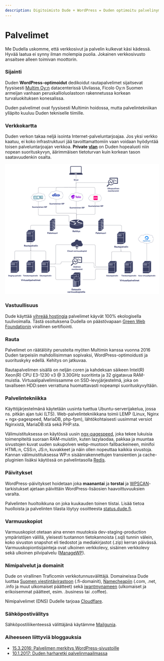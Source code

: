 ```yaml
---
description: Digitoimisto Dude + WordPress = Duden optimoitu palvelinympäristö.
---
```


# Palvelimet

Me Dudella uskomme, että verkkosivut ja palvelin kulkevat käsi kädessä. Hyvää laatua ei synny ilman molempia puolia. Jokainen verkkosivusto ansaitsee alleen toimivan moottorin.

### Sijainti

Duden **WordPress-optimoidut** dedikoidut rautapalvelimet sijaitsevat fyysisesti [Multim Oy:n](https://www.multim.fi) datacenterissä Ulvilassa, Ficolo Oy:n Suomen armeijan vanhaan peruskallioluolastoon rakennetussa korkean turvaluokituksen konesalissa.

Duden palvelimet ovat fyysisesti Multimin hoidossa, mutta palvelintekniikan ylläpito kuuluu Duden tekniselle tiimille.

### Verkkokartta

Duden verkon takaa neljä isointa Internet-palveluntarjoajaa. Jos yksi verkko kaatuu, ei koko infrastruktuuri jää tavoittamattomiin vaan voidaan hyödyntää toisen palveluntarjoajan verkkoa. **Private** [**vlan**](https://fi.wikipedia.org/wiki/Virtuaalil%C3%A4hiverkko) on Duden hopealuoti niin nopean suorituskyvyn, äärimmäisen tietoturvan kuin korkean tason saatavuudenkin osalta.

![](<../.gitbook/assets/xpalvelimet 1024x864.png.pagespeed.ic.68SKuVB4xH>)

### Vastuullisuus

Dude käyttää [vihreää hostingia](https://www.dude.fi/vihreaa-hostingia-100-green-web-hosting) palvelimet käyvät 100% ekologisella tuulivoimalla. Tästä osoituksena Dudella on päästövapaan [Green Web Foundationin](https://www.thegreenwebfoundation.org/green-web-check/?url=https%3A%2F%2Fwww.dude.fi) virallinen sertifiointi.

### Rauta

Palvelimet on räätälöity perusteita myöten Multimin kanssa vuonna 2016 Duden tarpeisiin mahdollisimman sopivaksi, WordPress-optimoidusti ja suorituskyky edellä. Kehitys on jatkuvaa.

Rautapalvelimen sisällä on neljän coren ja kahdeksan säikeen Intel(R) Xeon(R) CPU E3-1230 v3 @ 3.30GHz suoritinta ja 32 gigatavua RAM-muistia. Virtuaalipalvelimissamme on SSD-levyjärjestelmä, joka on tavallseen HDD:seen verrattuna huomattavasti nopeampi suorituskyvyltään.

### Palvelintekniikka

Käyttöjärjestelmänä käytetään uusinta tuettua Ubuntu-serverijakelua, jossa ns. pitkän ajan tuki (LTS). Web-palvelintekniikkana toimii LEMP (Linux, Nginx + ngx-pagespeed, MariaDB, php-fpm), lähtökohtaisesti uusimmat versiot Nginxistä, MariaDB:stä sekä PHP:sta.

Välimuistituksessa on käytössä uusin [ngx-pagespeed](https://developers.google.com/speed/pagespeed/module), joka tekee lukuisia toimenpiteitä suoraan RAM-muistiin, kuten lazylaodaa, pakkaa ja muuntaa sivustojen kuvat uuden sukupolven webp-muotoon fallbackeineen, minifoi HTML:n, CSS:n, JS:n, kuvakkeet ja näin ollen nopeuttaa kaikkia sivustoja. Kannan välimuistituksessa WP:n sisäänrakennettujen transientien ja cache-pluginien lisäksi käytössä on palvelintasolla [Redis](https://redis.io).

### Päivitykset

WordPress-päivitykset hoidetaan joka **maanantai** ja **torstai** ja [WPSCAN](https://wpscan.org)-tarkistukset ajetaan päivittäin WordPress-lisäosien haavoittuvuuksien varalta.

Palvelinten huoltoikkuna on joka kuukauden toinen tiistai. Lisää tietoa huolloista ja palvelinten tilasta löytyy osoitteesta [status.dude.fi](https://status.dude.fi).

### Varmuuskopiot

Varmuuskopiot otetaan aina ennen muutoksia dev-staging-production ympäristöjen välillä, yleisesti tuotannon tietokannoista (.sql) tunnin välein, koko sivuston snapshot eli tiedostot ja mediakirjastot (.zip) kerran päivässä. Varmuuskopiontisijainteja ovat ulkoinen verkkolevy, sisäinen verkkolevy sekä ulkoinen pilvipalvelu ([ManageWP](https://managewp.com)).

### Nimipalvelut ja domainit

Dude on virallinen Traficomin verkkotunnusvälittäjä. Domaineissa Dude luottaa [Suomen viestintävirastoon](https://registry.domain.fi) (.fi-domainit), [Namecheapiin](https://www.namecheap.com) (.com, .net, .info ja muut ulkomaiset päätteet) sekä [iwantmynameen](https://iwantmyname.com) (ulkomaiset ja erikoisemmat päätteet, esim. .business tai .coffee).

Nimipalvelimet (DNS) Dudelle tarjoaa [Cloudflare](https://www.cloudflare.com).

### Sähköpostivälitys

Sähköpostiliikenteessä välittäjänä käytämme [Mailgunia](https://www.mailgun.com).

### Aiheeseen liittyviä bloggauksia

* [15.3.2016: Palvelimen merkitys WordPress-sivustoille](https://www.dude.fi/wordpress-optimoitu-palvelin)
* [10.1.2017: Duden harharetki palvelinmaailmassa](https://www.dude.fi/harharetki-palvelinmaailmassa)
